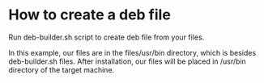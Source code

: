 # How to create a deb file
Run deb-builder.sh script to create deb file from your files.

In this example, our files are in the files/usr/bin directory, which is besides deb-builder.sh files. After installation, our files will be placed in /usr/bin directory of the target machine.
